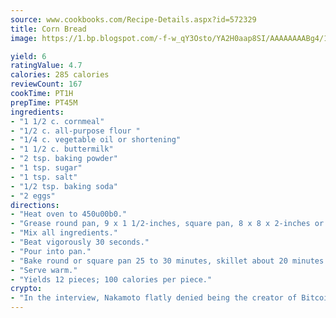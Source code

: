 ```yaml
---
source: www.cookbooks.com/Recipe-Details.aspx?id=572329
title: Corn Bread
image: https://1.bp.blogspot.com/-f-w_qY3Osto/YA2H0aap8SI/AAAAAAAABg4/17myAO5s9b8JksYvWDXpYkaDlcY0g6k_gCLcBGAsYHQ/s296/3.png

yield: 6
ratingValue: 4.7
calories: 285 calories
reviewCount: 167
cookTime: PT1H
prepTime: PT45M
ingredients:
- "1 1/2 c. cornmeal"
- "1/2 c. all-purpose flour "
- "1/4 c. vegetable oil or shortening"
- "1 1/2 c. buttermilk"
- "2 tsp. baking powder"
- "1 tsp. sugar"
- "1 tsp. salt"
- "1/2 tsp. baking soda"
- "2 eggs"
directions:
- "Heat oven to 450u00b0."
- "Grease round pan, 9 x 1 1/2-inches, square pan, 8 x 8 x 2-inches or 10-inch ovenproof skillet."
- "Mix all ingredients."
- "Beat vigorously 30 seconds."
- "Pour into pan."
- "Bake round or square pan 25 to 30 minutes, skillet about 20 minutes or until golden brown."
- "Serve warm."
- "Yields 12 pieces; 100 calories per piece."
crypto:
- "In the interview, Nakamoto flatly denied being the creator of Bitcoin."
---
```

